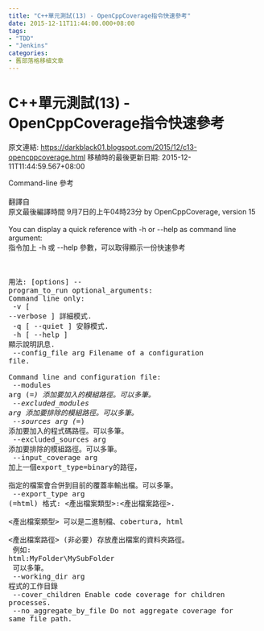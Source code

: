 ```yaml
---
title: "C++單元測試(13) - OpenCppCoverage指令快速參考"
date: 2015-12-11T11:44:00.000+08:00
tags: 
- "TDD"
- "Jenkins"
categories:
- 舊部落格移植文章
---
```


# C++單元測試(13) - OpenCppCoverage指令快速參考

原文連結: https://darkblack01.blogspot.com/2015/12/c13-opencppcoverage.html
移植時的最後更新日期: 2015-12-11T11:44:59.567+08:00

Command-line 參考<br /><br />翻譯自<br />原文最後編譯時間 9月7日的上午04時23分 by OpenCppCoverage, version 15<br /><br />You can display a quick reference with -h or --help as command line argument:<br />指令加上 -h 或 --help 參數，可以取得顯示一份快速參考<br /><br /><br /><pre>用法: [options] -- program_to_run optional_arguments:<br />Command line only:<br />  -v [ --verbose ]      詳細模式.<br />  -q [ --quiet ]        安靜模式.<br />  -h [ --help ]         顯示說明訊息.<br />  --config_file arg     Filename of a configuration file.<br /><br />Command line and configuration file:<br />  --modules arg (=*)        添加要加入的模組路徑。可以多筆。<br />  --excluded_modules arg    添加要排除的模組路徑。可以多筆。<br />  --sources arg (=*)        添加要加入的程式碼路徑。可以多筆。<br />  --excluded_sources arg    添加要排除的模組路徑。可以多筆。<br />  --input_coverage arg      加上一個export_type=binary的路徑，<br />                            指定的檔案會合併到目前的覆蓋率輸出檔。可以多筆。<br />  --export_type arg (=html) 格式: <產出檔案類型>:<產出檔案路徑>.<br />                            <產出檔案類型> 可以是二進制檔、cobertura, html<br />                            <產出檔案路徑> (非必要) 存放產出檔案的資料夾路徑。<br />                            例如: html:MyFolder\MySubFolder <br />                            可以多筆。<br />  --working_dir arg         程式的工作目錄<br />  --cover_children          Enable code coverage for children processes.<br />  --no_aggregate_by_file    Do not aggregate coverage for same file path.<br /></pre>
